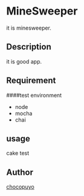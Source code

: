 MineSweeper
====

it is minesweeper.

## Description

it is good app.

## Requirement

####test environment
* node
* mocha
* chai

## usage
cake test

## Author

[chocopuyo](https://github.com/chocopuyo)

